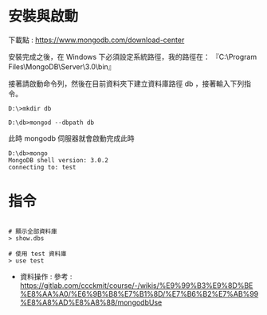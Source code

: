 # 安裝與啟動

下載點 : https://www.mongodb.com/download-center

安裝完成之後，在 Windows 下必須設定系統路徑，我的路徑在： 『C:\Program Files\MongoDB\Server\3.0\bin』

接著請啟動命令列，然後在目前資料夾下建立資料庫路徑 db ，接著輸入下列指令。

```
D:\>mkdir db

D:\db>mongod --dbpath db
```

此時 mongodb 伺服器就會啟動完成此時


```
D:\db>mongo
MongoDB shell version: 3.0.2
connecting to: test
```

# 指令

``` shell

# 顯示全部資料庫
> show.dbs

# 使用 test 資料庫
> use test

```
* 資料操作 :
參考 : https://gitlab.com/ccckmit/course/-/wikis/%E9%99%B3%E9%8D%BE%E8%AA%A0/%E6%9B%B8%E7%B1%8D/%E7%B6%B2%E7%AB%99%E8%A8%AD%E8%A8%88/mongodbUse


